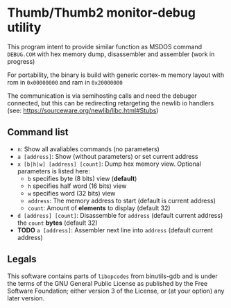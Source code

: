 # Thumb/Thumb2 monitor-debug utility

This program intent to provide similar function as MSDOS command
`DEBUG.COM` with hex memory dump, disassembler and
assembler (work in progress)

For portability, the binary is build with generic cortex-m 
memory layout with rom in `0x00000000` and ram in `0x20000000`

The communication is via semihosting calls and need the debuger
connected, but this can be redirecting retargeting the newlib
io handlers (see: https://sourceware.org/newlib/libc.html#Stubs)

## Command list

 - `n`: Show all avaliables commands (no parameters)
 - `a [address]`: Show (without parameters) or set current address 
 - `x [b|h|w] [address] [count]`: Dump hex memory view. Optional parameters is listed here:
   - `b` specifies byte (8 bits) view (**default**)
   - `h` specifies half word (16 bits) view
   - `w` specifies word (32 bits) view
   - `address`: The memory address to start (default is current address)
   - `count`: Amount of **elements** to display (default 32)
 - `d [address] [count]`: Disassemble for `address` (default current address) the `count` **bytes** (default 32)
 - **TODO** `a [address]`: Assembler next line into `address` (default current address)

## Legals

This software contains parts of `libopcodes` from binutils-gdb and
is under the terms of the GNU General Public License as published by
the Free Software Foundation; either version 3 of the License, or
(at your option) any later version.